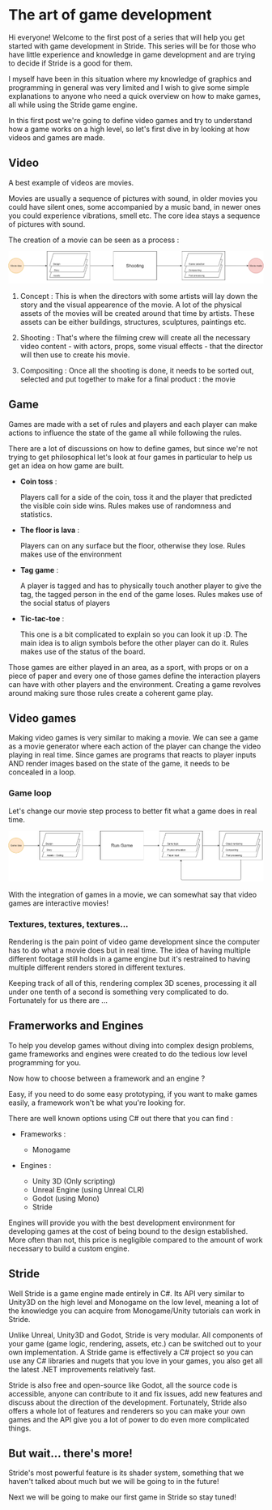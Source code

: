 # The art of game development

Hi everyone! Welcome to the first post of a series that will help you get started with game development in Stride.
This series will be for those who have  little experience and knowledge in game development and are trying to decide if Stride is a good for them.

I myself have been in this situation where my knowledge of graphics and programming in general was very limited and I wish to give some simple explanations to anyone who need a quick overview on how to make games, all while using the Stride game engine.

In this first post we're going to define video games and try to understand how a game works on a high level, so let's first dive in by looking at how videos and games are made.

## Video

A best example of videos are movies.

Movies are usually a sequence of pictures with sound, in older movies you could have silent ones, some accompanied by a music band, in newer ones you could experience vibrations, smell etc. The core idea stays a sequence of pictures with sound.

The creation of a movie can be seen as a process :

![image](movie.png)

1. Concept :
    This is when the directors with some artists will lay down the story and the visual appearence of the movie. A lot of the physical assets of the movies will be created around that time by artists. These assets can be either buildings, structures, sculptures, paintings etc.

2. Shooting :
    That's where the filming crew will create all the necessary video content - with actors, props, some visual effects - that the director will then use to create his movie.

3. Compositing :
    Once all the shooting is done, it needs to be sorted out, selected and put together to make for a final product : the movie

## Game

Games are made with a set of rules and players and each player can make actions to influence the state of the game all while following the rules.

There are a lot of discussions on how to define games, but since we're not trying to get philosophical let's look at four games in particular to help us get an idea on how game are built.

* __Coin toss__ :

    Players call for a side of the coin, toss it and the player that predicted the visible coin side wins.
    Rules makes use of randomness and statistics.

* __The floor is lava__ :
  
    Players can on any surface but the floor, otherwise they lose.
    Rules makes use of the environment

* __Tag game__ :

    A player is tagged and has to physically touch another player to give the tag, the tagged person in the end of the game loses.
    Rules makes use of the social status of players

* __Tic-tac-toe__ :
  
    This one is a bit complicated to explain so you can look it up :D. The main idea is to align symbols before the other player can do it.
    Rules makes use of the status of the board.

Those games are either played in an area, as a sport, with props or on a piece of paper and every one of those games define the interaction players can have with other players and the environment.
Creating a game revolves around making sure those rules create a coherent game play.

## Video games

Making video games is very similar to making a movie.
We can see a game as a movie generator where each action of the player can change the video playing in real time. Since games are programs that reacts to player inputs AND render images based on the state of the game, it needs to be concealed in a loop.

### Game loop

Let's change our movie step process to better fit what a game does in real time.

![video game](Game.png)

With the integration of games in a movie, we can somewhat say that video games are interactive movies!

### Textures, textures, textures...

Rendering is the pain point of video game development since the computer has to do what a movie does but in real time. The idea of having multiple different footage still holds in a game engine but it's restrained to having multiple different renders stored in different textures. 

Keeping track of all of this, rendering complex 3D scenes, processing it all under one tenth of a second is something very complicated to do.
Fortunately for us there are ...

## Framerworks and Engines

To help you develop games without diving into complex design problems, game frameworks and engines were created to do the tedious low level programming for you.

Now how to choose between a framework and an engine ?

Easy, if you need to do some easy prototyping, if you want to make games easily, a framework won't be what you're looking for.

There are well known options using C# out there that you can find :

* Frameworks :
  * Monogame

* Engines :
  * Unity 3D (Only scripting)
  * Unreal Engine (using Unreal CLR)
  * Godot (using Mono)
  * Stride

Engines will provide you with the best development environment for developing games at the cost of being bound to the design established. More often than not, this price is negligible compared to the amount of work necessary to build a custom engine.

## Stride

Well Stride is a game engine made entirely in C#. Its API very similar to Unity3D on the high level and Monogame on the low level, meaning a lot of the knowledge you can acquire from Monogame/Unity tutorials can work in Stride.

Unlike Unreal, Unity3D and Godot, Stride is very modular. All components of your game (game logic, rendering, assets, etc.) can be switched out to your own implementation. A Stride game is effectively a C# project so you can use any C# libraries and nugets that you love in your games, you also get all the latest .NET improvements relatively fast.

Stride is also free and open-source like Godot, all the source code is accessible, anyone can contribute to it and fix issues, add new features and discuss about the direction of the development. Fortunately, Stride also offers a whole lot of features and renderers so you can make your own games and the API give you a lot of power to do even more complicated things.

## But wait... there's more!

Stride's most powerful feature is its shader system, something that we haven't talked about much but we will be going to in the future!

Next we will be going to make our first game in Stride so stay tuned!